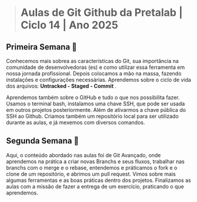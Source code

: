 > # Aulas de Git Github da Pretalab | Ciclo 14 | Ano 2025 

## Primeira Semana 📌

Conhecemos mais sobrea as características do Git, sua importância na comunidade de desenvolvedoras (es) e como utilizar essa ferramenta em nossa jornada profissional. Depois colocamos a mão na massa, fazendo instalações e configurações necessárias. Aprendemos sobre o ciclo de vida dos arquivos: <b> Untracked - Staged - Commit </b>.

 Aprendemos também sobre o GitHub e tudo o que nos possibilita fazer.  Usamos o terminal bash, instalamos uma chave SSH, que pode ser usada em outros projetos posteriormente. Além de ativarmos a chave pública do SSH ao Github. Criamos também um repositório local para ser utilizado durante as aulas, e já mexemos com diversos comandos.

 
 ## Segunda Semana 📌 
 
Aqui, o conteúdo abordado nas aulas foi de Git Avançado, onde aprendemos na prática a criar novas Branchs e seus fluxos, trabalhar nas branchs com o merge e o rebase, entendemos e práticamos o fork e o clone de um repositório, e abrimos um pull request. Vimos sobre mais algumas ferramentas e as boas práticas dentro dos projetos. Finalizamos as aulas com a missão de fazer a entrega de um exercício, praticando o que aprendemos. 


